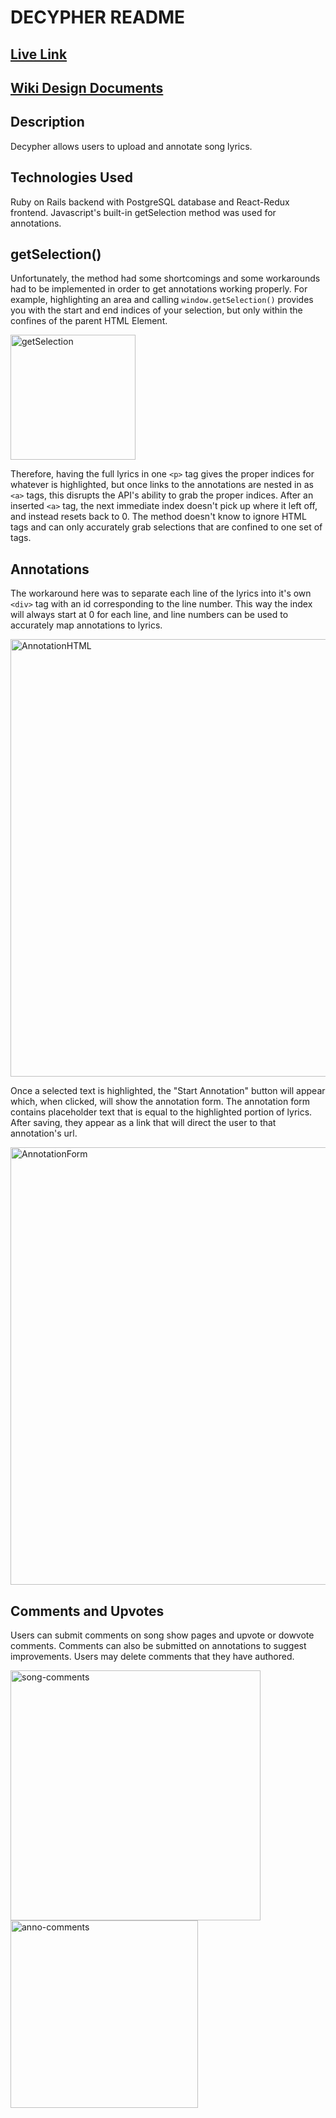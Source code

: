 # DECYPHER README

## [Live Link](https://decypher.herokuapp.com/#/)

## [Wiki Design Documents](https://github.com/ibltsandwich/decypher/wiki)

## Description
Decypher allows users to upload and annotate song lyrics.


## Technologies Used
Ruby on Rails backend with PostgreSQL database and React-Redux frontend.
Javascript's built-in getSelection method was used for annotations.

## getSelection()

Unfortunately, the method had some shortcomings and some workarounds had to be implemented in order to get annotations working properly. For example, highlighting an area and calling ```window.getSelection()``` provides you with the start and end indices of your selection, but only within the confines of the parent HTML Element.

<img src=https://i.imgur.com/RnlRpPz.png alt="getSelection" width="200"/>

Therefore, having the full lyrics in one ```<p>``` tag gives the proper indices for whatever is highlighted, but once links to the annotations are nested in as ```<a>``` tags, this disrupts the API's ability to grab the proper indices. After an inserted ```<a>``` tag, the next immediate index doesn't pick up where it left off, and instead resets back to 0. The method doesn't know to ignore HTML tags and can only accurately grab selections that are confined to one set of tags.

## Annotations
The workaround here was to separate each line of the lyrics into it's own ```<div>``` tag with an id corresponding to the line number.
This way the index will always start at 0 for each line, and line numbers can be used to accurately map annotations to lyrics.

<img src="https://i.imgur.com/xKZRHAa.png" alt="AnnotationHTML" width="700"/>

Once a selected text is highlighted, the "Start Annotation" button will appear which, when clicked, will show the annotation form. The annotation form contains placeholder text that is equal to the highlighted portion of lyrics.
After saving, they appear as a link that will direct the user to that annotation's url.

<img src="https://i.imgur.com/qGS3Z9J.png" alt="AnnotationForm" width="700"/>

## Comments and Upvotes

Users can submit comments on song show pages and upvote or dowvote comments. Comments can also be submitted on annotations to suggest improvements. Users may delete comments that they have authored.

<img src="https://i.imgur.com/50RK5Ol.png" alt="song-comments" width="400"/><img src="https://i.imgur.com/A2pZhkP.png" alt="anno-comments" width="300"/>